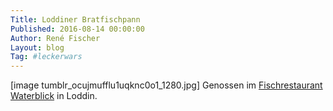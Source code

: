 ```yaml
---
Title: Loddiner Bratfischpann
Published: 2016-08-14 00:00:00
Author: René Fischer
Layout: blog
Tag: #leckerwars
---
```

[image tumblr_ocujmufflu1uqknc0o1_1280.jpg]
Genossen im [Fischrestaurant Waterblick](https://goo.gl/maps/3b1rHvUVu7gNY7bT7) in Loddin.
